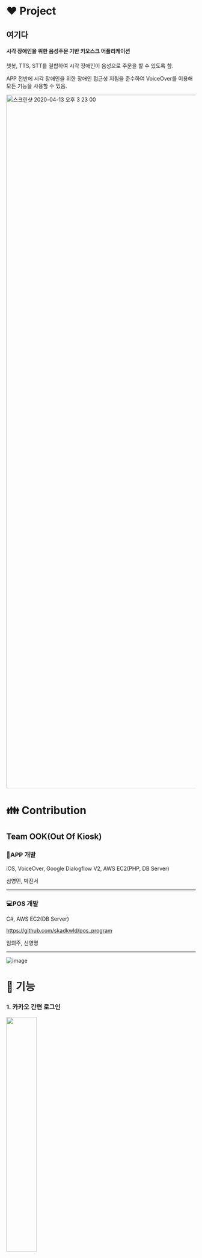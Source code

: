 # :heart:  Project
## 여기다

#### 시각 장애인을 위한 음성주문 기반 키오스크 어플리케이션    
챗봇, TTS, STT를 결합하여 시각 장애인이 음성으로 주문을 할 수 있도록 함.

APP 전반에 시각 장애인을 위한 장애인 접근성 지침을 준수하여 VoiceOver를 이용해 모든 기능을 사용할 수 있음.



<img width="1845" alt="스크린샷 2020-04-13 오후 3 23 00" src="https://user-images.githubusercontent.com/20080283/79097410-b39bf700-7d9a-11ea-96cf-63320a08d3e8.png">


# :family: Contribution      
## Team OOK(Out Of Kiosk)

### :iphone:APP 개발

iOS, VoiceOver, Google Dialogflow V2, AWS EC2(PHP, DB Server)

심영민, 박진서

<hr/>

### :computer:POS 개발

C#, AWS EC2(DB Server)

https://github.com/skadkwld/pos_program

임의주, 신영명


<hr/>

![image](https://user-images.githubusercontent.com/20080283/79094920-f4444200-7d93-11ea-97ea-049f433675c8.png)



# :calling: 기능

### 1. 카카오 간편 로그인
<img src="https://user-images.githubusercontent.com/20080283/79095575-b1836980-7d95-11ea-941d-5179b3c374e2.gif" width="40%">

### 2. 음성주문
<img src="https://user-images.githubusercontent.com/20080283/79096612-9fef9100-7d98-11ea-8eb6-fb7c77262f28.gif" width="40%">

#### Google Dialogflow, AWS EC2 Server(PHP), RDS Server(DB), Lottie

음성주문, 유사도 추천 기능 제공

### 3. 알림기능
https://www.youtube.com/watch?v=eqi8PUJboFY

#### APNS, AWS EC2(PHP)

### 4. 전체 시연 영상
https://www.youtube.com/watch?v=QPmVavaMwBk


### 기타: 비콘 주문 기능 (추후 영상 추가 예정)




